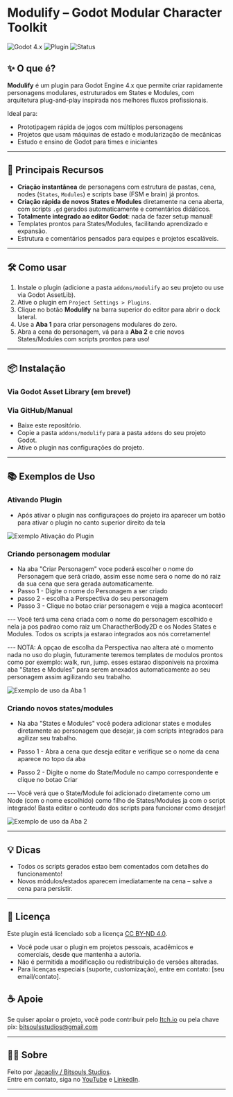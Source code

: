# Modulify – Godot Modular Character Toolkit

![Godot 4.x](https://img.shields.io/badge/godot-4.x-blue?logo=godot-engine)
![Plugin](https://img.shields.io/badge/type-editor%20plugin-orange)
![Status](https://img.shields.io/badge/status-experimental-brightgreen)

## ✨ O que é?

**Modulify** é um plugin para Godot Engine 4.x que permite criar rapidamente personagens modulares, estruturados em States e Modules, com arquitetura plug-and-play inspirada nos melhores fluxos profissionais.

Ideal para:
- Prototipagem rápida de jogos com múltiplos personagens
- Projetos que usam máquinas de estado e modularização de mecânicas
- Estudo e ensino de Godot para times e iniciantes

---

## 🚀 Principais Recursos

- **Criação instantânea** de personagens com estrutura de pastas, cena, nodes (`States`, `Modules`) e scripts base (FSM e brain) já prontos.
- **Criação rápida de novos States e Modules** diretamente na cena aberta, com scripts `.gd` gerados automaticamente e comentários didáticos.
- **Totalmente integrado ao editor Godot**: nada de fazer setup manual!
- Templates prontos para States/Modules, facilitando aprendizado e expansão.
- Estrutura e comentários pensados para equipes e projetos escaláveis.

---

## 🛠️ Como usar

1. Instale o plugin (adicione a pasta `addons/modulify` ao seu projeto ou use via Godot AssetLib).
2. Ative o plugin em `Project Settings > Plugins`.
3. Clique no botão **Modulify** na barra superior do editor para abrir o dock lateral.
4. Use a **Aba 1** para criar personagens modulares do zero.
5. Abra a cena do personagem, vá para a **Aba 2** e crie novos States/Modules com scripts prontos para uso!

---

## 📦 Instalação

### Via Godot Asset Library (em breve!)

### Via GitHub/Manual

- Baixe este repositório.
- Copie a pasta `addons/modulify` para a pasta `addons` do seu projeto Godot.
- Ative o plugin nas configurações do projeto.

---

## 📚 Exemplos de Uso

### Ativando Plugin

- Após ativar o plugin nas configuraçoes do projeto ira aparecer um botão para ativar o plugin no canto superior direito da tela

![Exemplo Ativação do Plugin](https://raw.githubusercontent.com/jaoaoliv/godot-modulify/refs/heads/main/addons/Modulify/Icons/instructions/instructions1.png)

### Criando personagem modular
- Na aba "Criar Personagem" voce poderá escolher o nome do Personagem que será criado, assim esse nome sera o nome do nó raiz da sua cena que sera gerada automaticamente.
- Passo 1 - Digite o nome do Personagem a ser criado
- passo 2 - escolha a Perspectiva do seu personagem 
- Passo 3 - Clique no botao criar personagem e veja a magica acontecer!

--- Você terá uma cena criada com o nome do personagem escolhido e nela ja pos padrao como raiz um CharactherBody2D e os Nodes States e Modules. Todos os scripts ja estarao integrados aos nós corretamente!

--- NOTA: A opçao de escolha da Perspectiva nao altera até o momento nada no uso do plugin, futuramente teremos templates de modulos prontos como por exemplo: walk, run, jump. esses estarao disponiveis na proxima aba "States e Modules" para serem anexados automaticamente ao seu personagem assim agilizando seu trabalho.


![Exemplo de uso da Aba 1](https://raw.githubusercontent.com/jaoaoliv/godot-modulify/refs/heads/main/addons/Modulify/Icons/instructions/instructions2.png)

### Criando novos states/modules

- Na aba "States e Modules" você podera adicionar states e modules diretamente ao personagem que desejar, ja com scripts integrados para agilizar seu trabalho.

- Passo 1 - Abra a cena que deseja editar e verifique se o nome da cena aparece no topo da aba
- Passo 2 - Digite o nome do State/Module no campo correspondente e clique no botao Criar

--- Você verá que o State/Module foi adicionado diretamente como um Node (com o nome escolhido) como filho de States/Modules ja com o script integrado! Basta editar o conteudo dos scripts para funcionar como desejar!

![Exemplo de uso da Aba 2](https://raw.githubusercontent.com/jaoaoliv/godot-modulify/refs/heads/main/addons/Modulify/Icons/instructions/instructions3.png)

---

## 💡 Dicas

- Todos os scripts gerados estao bem comentados com detalhes do funcionamento!
- Novos módulos/estados aparecem imediatamente na cena – salve a cena para persistir.

---

## 📝 Licença

Este plugin está licenciado sob a licença [CC BY-ND 4.0](https://creativecommons.org/licenses/by-nd/4.0/deed.pt_BR).

- Você pode usar o plugin em projetos pessoais, acadêmicos e comerciais, desde que mantenha a autoria.
- Não é permitida a modificação ou redistribuição de versões alteradas.
- Para licenças especiais (suporte, customização), entre em contato: [seu email/contato].

## ☕ Apoie

Se quiser apoiar o projeto, você pode contribuir pelo [Itch.io](https://bitsouls-studios.itch.io) ou pela chave pix: bitsoulsstudios@gmail.com

---

## 🙋‍♂️ Sobre

Feito por [Jaoaoliv / Bitsouls Studios](https://jaoaoliv.github.io/bitsouls-portfolio/).  
Entre em contato, siga no [YouTube](https://www.youtube.com/@BitsoulsStudios) e [LinkedIn](https://www.linkedin.com/in/jaoaoliv-dev).

---

